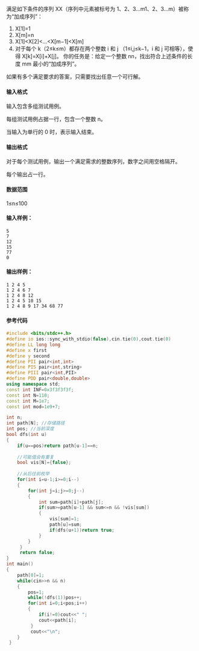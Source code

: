满足如下条件的序列 XX（序列中元素被标号为 1、2、3…m1、2、3…m）被称为“加成序列”：

1.  X[1]=1
2.  X[m]=n
3.  X[1]<X[2]<…<X[m−1]<X[m]
4.  对于每个 k（2≤k≤m）都存在两个整数 i 和 j （1≤i,j≤k−1，i 和 j 可相等），使得 X[k]=X[i]+X[j]。
你的任务是：给定一个整数 nn，找出符合上述条件的长度 mm 最小的“加成序列”。

如果有多个满足要求的答案，只需要找出任意一个可行解。

#### 输入格式

输入包含多组测试用例。

每组测试用例占据一行，包含一个整数 n。

当输入为单行的 0 时，表示输入结束。

#### 输出格式

对于每个测试用例，输出一个满足需求的整数序列，数字之间用空格隔开。

每个输出占一行。

#### 数据范围

1≤n≤100

#### 输入样例：

```
5
7
12
15
77
0
```

#### 输出样例：

```
1 2 4 5
1 2 4 6 7
1 2 4 8 12
1 2 4 5 10 15
1 2 4 8 9 17 34 68 77
```

#### 参考代码
```c++
#include <bits/stdc++.h>
#define io ios::sync_with_stdio(false),cin.tie(0),cout.tie(0)
#define LL long long
#define x first
#define y second
#define PII pair<int,int>
#define PIS pair<int,string>
#define PIII pair<int,PII>
#define PDD pair<double,double>
using namespace std;
const int INF=0x3f3f3f3f;
const int N=110;
const int M=1e7;
const int mod=1e9+7;

int n;
int path[N]; //存储路径 
int pos; //当前深度 
bool dfs(int u)
{
	if(u==pos)return path[u-1]==n;
	
	//可能值会有重复 
	bool vis[N]={false};
	
	//从后往前枚举
	for(int i=u-1;i>=0;i--)
	{
		for(int j=i;j>=0;j--)
		{
			int sum=path[i]+path[j];
			if(sum>=path[u-1] && sum<=n && !vis[sum]) 
			{
				vis[sum]=1;
				path[u]=sum;
				if(dfs(u+1))return true;
			}
		}
	 } 
	 return false;
}
int main()
{
	path[0]=1;
	while(cin>>n && n)
	{
		pos=1;
		while(!dfs(1))pos++;
		for(int i=0;i<pos;i++)
		{
			if(i!=0)cout<<" ";
			cout<<path[i];
		 } 
		 cout<<"\n";
	} 
 } 
```